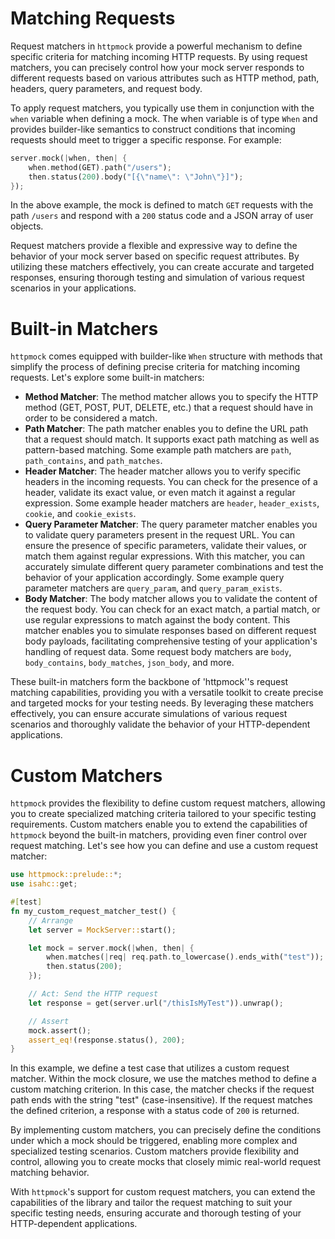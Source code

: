 # Matching Requests

Request matchers in `httpmock` provide a powerful mechanism to define specific criteria for matching incoming HTTP requests. By using request matchers, you can precisely control how your mock server responds to different requests based on various attributes such as HTTP method, path, headers, query parameters, and request body.

To apply request matchers, you typically use them in conjunction with the `when` variable when defining a mock.
The when variable is of type `When` and provides builder-like semantics to construct conditions that incoming requests
should meet to trigger a specific response. For example:
```rust
server.mock(|when, then| {
    when.method(GET).path("/users");
    then.status(200).body("[{\"name\": \"John\"}]");
});
```

In the above example, the mock is defined to match `GET` requests with the path `/users` and respond with a `200`
status code and a JSON array of user objects.

Request matchers provide a flexible and expressive way to define the behavior of your mock server based on specific request attributes. By utilizing these matchers effectively, you can create accurate and targeted responses, ensuring thorough testing and simulation of various request scenarios in your applications.

# Built-in Matchers

`httpmock` comes equipped with builder-like `When` structure with methods that simplify the process of defining precise criteria for matching incoming requests. Let's explore some built-in matchers:

- **Method Matcher**: The method matcher allows you to specify the HTTP method (GET, POST, PUT, DELETE, etc.) that a request should have in order to be considered a match.
- **Path Matcher**: The path matcher enables you to define the URL path that a request should match. It supports exact path matching as well as pattern-based matching. Some example path matchers are `path`, `path_contains`, and `path_matches`.
- **Header Matcher**: The header matcher allows you to verify specific headers in the incoming requests. You can check for the presence of a header, validate its exact value, or even match it against a regular expression. Some example header matchers are `header`, `header_exists`, `cookie`, and `cookie_exists`.
- **Query Parameter Matcher**: The query parameter matcher enables you to validate query parameters present in the request URL. You can ensure the presence of specific parameters, validate their values, or match them against regular expressions. With this matcher, you can accurately simulate different query parameter combinations and test the behavior of your application accordingly. Some example query parameter matchers are `query_param`, and `query_param_exists`.
- **Body Matcher**: The body matcher allows you to validate the content of the request body. You can check for an exact match, a partial match, or use regular expressions to match against the body content. This matcher enables you to simulate responses based on different request body payloads, facilitating comprehensive testing of your application's handling of request data. Some request body matchers are `body`, `body_contains`, `body_matches`, `json_body`, and more.

These built-in matchers form the backbone of 'httpmock''s request matching capabilities, providing you with a versatile toolkit to create precise and targeted mocks for your testing needs. By leveraging these matchers effectively, you can ensure accurate simulations of various request scenarios and thoroughly validate the behavior of your HTTP-dependent applications.


# Custom Matchers
`httpmock` provides the flexibility to define custom request matchers, allowing you to create specialized matching 
criteria tailored to your specific testing requirements. Custom matchers enable you to extend the capabilities of
`httpmock` beyond the built-in matchers, providing even finer control over request matching. Let's see how you can 
define and use a custom request matcher:

```rust
use httpmock::prelude::*;
use isahc::get;

#[test]
fn my_custom_request_matcher_test() {
    // Arrange
    let server = MockServer::start();

    let mock = server.mock(|when, then| {
        when.matches(|req| req.path.to_lowercase().ends_with("test"));
        then.status(200);
    });

    // Act: Send the HTTP request
    let response = get(server.url("/thisIsMyTest")).unwrap();

    // Assert
    mock.assert();
    assert_eq!(response.status(), 200);
}
```

In this example, we define a test case that utilizes a custom request matcher. Within the mock closure, we use 
the matches method to define a custom matching criterion. In this case, the matcher checks if the request path ends 
with the string "test" (case-insensitive). If the request matches the defined criterion, a response with a status 
code of `200` is returned.

By implementing custom matchers, you can precisely define the conditions under which a mock should be triggered, 
enabling more complex and specialized testing scenarios. Custom matchers provide flexibility and control, allowing 
you to create mocks that closely mimic real-world request matching behavior.

With `httpmock`'s support for custom request matchers, you can extend the capabilities of the library and tailor the 
request matching to suit your specific testing needs, ensuring accurate and thorough testing of your 
HTTP-dependent applications.